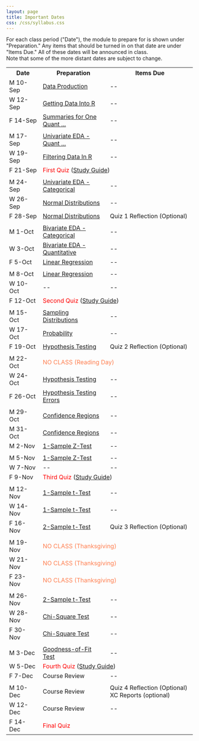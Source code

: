 ```yaml
---
layout: page
title: Important Dates
css: /css/syllabus.css
---
```


<div class="alert alert-info">
For each class period ("Date"), the module to prepare for is shown under "Preparation." Any items that should be turned in on that date are under "Items Due." All of these dates will be announced in class.
</div>

<div class="alert alert-warning">
Note that some of the more distant dates are subject to change.
</div>

<table width="100%">
<tr><th width="18%">Date</th><th width="36%">Preparation</th><th width="46%">Items Due</th></tr>
<!---

<tr><td>W 5-Sep</td>
    <td><a href="Syllabus-Current">Syllabus</a><br><a href="../modules/WhyStats">Why Stats is Important?</a></td>
    <td>--</td></tr>
<tr><td>F 7-Sep</td>
    <td><a href="../modules/FoundationalDefns">Foundational Definitions</a></td>
    <td>--</td></tr>
<tr><td></td><td></td><td></td></tr>
--->

<tr><td>M 10-Sep</td>
    <td><a href="../modules/DataProduction">Data Production</a></td>
    <td>--</td></tr>
<tr><td>W 12-Sep</td>
    <td><a href="../modules/GettingDataIntoR">Getting Data Into R</a></td>
    <td>--</td></tr>
<tr><td>F 14-Sep</td>
    <td><a href="../modules/UEDAQuant1">Summaries for One Quant ...</a></td>
    <td>--</td></tr>
<tr><td></td><td></td><td></td></tr>

<tr><td>M 17-Sep</td>
    <td><a href="../modules/UEDAQuant2">Univariate EDA - Quant ...</a></td>
    <td>--</td></tr>
<tr><td>W 19-Sep</td>
    <td><a href="../modules/FilteringDataInR">Filtering Data In R</a></td>
    <td>--</td></tr>
<tr><td>F 21-Sep</td>
    <td colspan="2"><span style="color:red">First Quiz</span> (<a href="QuizGuide/quiz1.html">Study Guide</a>)</td></tr>
<tr><td></td><td></td><td></td></tr>

<tr><td>M 24-Sep</td>
    <td><a href="../modules/UEDACat">Univariate EDA - Categorical</a></td>
    <td>--</td></tr>
<tr><td>W 26-Sep</td>
    <td><a href="../modules/NormalDist">Normal Distributions</a></td>
    <td>--</td></tr>
<tr><td>F 28-Sep</td>
    <td><a href="../modules/NormalDist">Normal Distributions</a></td>
    <td>Quiz 1 Reflection (Optional)</td></tr>
<tr><td></td><td></td><td></td></tr>

<tr><td>M 1-Oct</td>
    <td><a href="../modules/BEDACat">Bivariate EDA - Categorical</a></td>
    <td>--</td></tr>
<tr><td>W 3-Oct</td>
    <td><a href="../modules/BEDAQuant">Bivariate EDA - Quantitative</a></td>
    <td>--</td></tr>
<tr><td>F 5-Oct</td>
    <td><a href="../modules/LinearRegression">Linear Regression</a></td>
    <td>--</td></tr>
<tr><td></td><td></td><td></td></tr>

<tr><td>M 8-Oct</td>
    <td><a href="../modules/LinearRegression">Linear Regression</a></td>
    <td>--</td></tr>
<tr><td>W 10-Oct</td>
    <td>--</td>
    <td>--</td></tr>
<tr><td>F 12-Oct</td>
    <td colspan="2"><span style="color:red">Second Quiz</span> (<a href="QuizGuide/quiz.html">Study Guide</a>)</td></tr>
<tr><td></td><td></td><td></td></tr>

<tr><td>M 15-Oct</td>
    <td><a href="../modules/SamplingDist">Sampling Distributions</a></td>
    <td>--</td></tr>
<tr><td>W 17-Oct</td>
    <td><a href="../modules/Probability">Probability</a></td>
     <td>--</td></tr>
<tr><td>F 19-Oct</td>
    <td><a href="../modules/HypTesting">Hypothesis Testing</a></td>
    <td>Quiz 2 Reflection (Optional)</td></tr>
<tr><td></td><td></td><td></td></tr>

<tr><td>M 22-Oct</td>
    <td colspan="2"><span style="color:coral">NO CLASS (Reading Day)</span></td></tr>
<tr><td>W 24-Oct</td>
    <td><a href="../modules/HypTesting">Hypothesis Testing</a></td>
    <td>--</td></tr>
<tr><td>F 26-Oct</td>
    <td><a href="../modules/HypTestingErrs">Hypothesis Testing Errors</a></td>
    <td>--</td></tr>
<tr><td></td><td></td><td></td></tr>

<tr><td>M 29-Oct</td>
    <td><a href="../modules/ConfRegions">Confidence Regions</a></td>
    <td>--</td></tr>
<tr><td>M 31-Oct</td>
    <td><a href="../modules/ConfRegions">Confidence Regions</a></td>
    <td>--</td></tr>
<tr><td>M 2-Nov</td>
    <td><a href="../modules/1SampleZ">1-Sample Z-Test</a></td>
    <td>--</td></tr>
<tr><td></td><td></td><td></td></tr>

<tr><td>M 5-Nov</td>
    <td><a href="../modules/1SampleZ">1-Sample Z-Test</a></td>
    <td>--</td></tr>
<tr><td>W 7-Nov</td>
    <td>--</td>
    <td>--</td></tr>
<tr><td>F 9-Nov</td>
    <td colspan="2"><span style="color:red">Third Quiz</span> (<a href="QuizGuide/quiz.html">Study Guide</a>)</td></tr>
<tr><td></td><td></td><td></td></tr>

<tr><td>M 12-Nov</td>
    <td><a href="../modules/1Samplet">1-Sample t-Test</a></td>
    <td>--</td></tr>
<tr><td>W 14-Nov</td>
    <td><a href="../modules/1Samplet">1-Sample t-Test</a></td>
    <td>--</td></tr>
<tr><td>F 16-Nov</td>
    <td><a href="../modules/2Samplet">2-Sample t-Test</a></td>
    <td>Quiz 3 Reflection (Optional)</td></tr>
<tr><td></td><td></td><td></td></tr>

<tr><td>M 19-Nov</td>
    <td colspan="2"><span style="color:coral">NO CLASS (Thanksgiving)</span></td></tr>
<tr><td>W 21-Nov</td>
    <td colspan="2"><span style="color:coral">NO CLASS (Thanksgiving)</span></td></tr>
<tr><td>F 23-Nov</td>
    <td colspan="2"><span style="color:coral">NO CLASS (Thanksgiving)</span></td></tr>
<tr><td></td><td></td><td></td></tr>

<tr><td>M 26-Nov</td>
    <td><a href="../modules/2Samplet">2-Sample t-Test</a></td>
    <td>--</td></tr>
<tr><td>W 28-Nov</td>
    <td><a href="../modules/ChiSquare">Chi-Square Test</a></td>
    <td>--</td></tr>
<tr><td>F 30-Nov</td>
    <td><a href="../modules/ChiSquare">Chi-Square Test</a></td>
    <td>--</td></tr>
<tr><td></td><td></td><td></td></tr>

<tr><td>M 3-Dec</td>
    <td><a href="../modules/GOFTest">Goodness-of-Fit Test</a></td>
    <td>--</td></tr>
<tr><td>W 5-Dec</td>
    <td colspan="2"><span style="color:red">Fourth Quiz</span> (<a href="QuizGuide/quiz.html">Study Guide</a>)</td></tr>
<tr><td>F 7-Dec</td>
    <td>Course Review</td>
    <td>--</td></tr>
<tr><td></td><td></td><td></td></tr>

<tr><td>M 10-Dec</td>
    <td>Course Review</td>
    <td>Quiz 4 Reflection (Optional)<br>XC Reports (optional)</td></tr>
<tr><td>W 12-Dec</td>
    <td>Course Review</td>
    <td>--</td></tr>
<tr><td>F 14-Dec</td>
    <td colspan="2"><span style="color:red">Final Quiz</span></td></tr>
</table>

